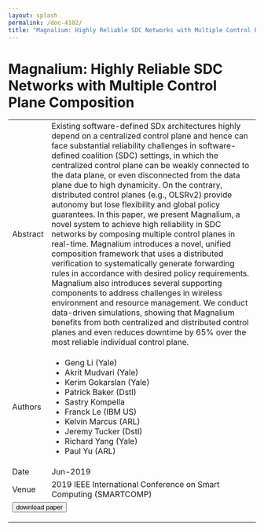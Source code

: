 ```yaml
---
layout: splash
permalink: /doc-4102/
title: "Magnalium: Highly Reliable SDC Networks with Multiple Control Plane Composition"
---
```


# Magnalium: Highly Reliable SDC Networks with Multiple Control Plane Composition

<table>
    <tbody>
    <tr>
        <td>Abstract</td>
        <td>Existing software-defined SDx architectures highly depend on a centralized control plane and hence can face substantial reliability challenges in software-defined coalition (SDC) settings, in which the centralized control plane can be weakly connected to the data plane, or even disconnected from the data plane due to high dynamicity. On the contrary, distributed control planes (e.g., OLSRv2) provide autonomy but lose flexibility and global policy guarantees. In this paper, we present Magnalium, a novel system to achieve high reliability in SDC networks by composing multiple control planes in real-time. Magnalium introduces a novel, unified composition framework that uses a distributed verification to systematically generate forwarding rules in accordance with desired policy requirements. Magnalium also introduces several supporting components to address challenges in wireless environment and resource management. We conduct data-driven simulations, showing that Magnalium benefits from both centralized and distributed control planes and even reduces downtime by 65% over the most reliable individual control plane.</td>
    </tr>
    <tr>
        <td>Authors</td>
        <td>
            <ul>
                <li>Geng Li (Yale)</li>
                <li>Akrit Mudvari (Yale)</li>
                <li>Kerim Gokarslan (Yale)</li>
                <li>Patrick Baker (Dstl)</li>
                <li>Sastry Kompella</li>
                <li>Franck Le (IBM US)</li>
                <li>Kelvin Marcus (ARL)</li>
                <li>Jeremy Tucker (Dstl)</li>
                <li>Richard Yang (Yale)</li>
                <li>Paul Yu (ARL)</li>
            </ul>
        </td>
    </tr>
    <tr>
        <td>Date</td>
        <td>Jun-2019</td>
    </tr>
    <tr>
        <td>Venue</td>
        <td>2019 IEEE International Conference on Smart Computing (SMARTCOMP)</td>
    </tr>
        <tr>
            <td colspan="2">
                <form method="get" action="https://dais-ita.org/sites/default/files/3529.pdf">
                    <button type="submit">download paper</button>
                </form>
            </td>
        </tr>
    </tbody>
</table>
